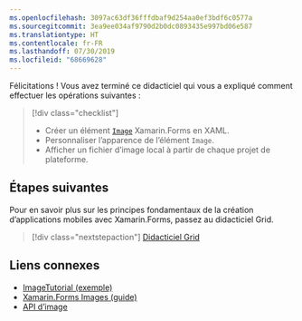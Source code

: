 ```yaml
---
ms.openlocfilehash: 3097ac63df36fffdbaf9d254aa0ef3bdf6c0577a
ms.sourcegitcommit: 3ea9ee034af9790d2b0dc0893435e997bd06e587
ms.translationtype: HT
ms.contentlocale: fr-FR
ms.lasthandoff: 07/30/2019
ms.locfileid: "68669628"
---
```

Félicitations ! Vous avez terminé ce didacticiel qui vous a expliqué comment effectuer les opérations suivantes :

> [!div class="checklist"]
> - Créer un élément [`Image`](xref:Xamarin.Forms.Image) Xamarin.Forms en XAML.
> - Personnaliser l’apparence de l’élément `Image`.
> - Afficher un fichier d’image local à partir de chaque projet de plateforme.

## <a name="next-steps"></a>Étapes suivantes

Pour en savoir plus sur les principes fondamentaux de la création d’applications mobiles avec Xamarin.Forms, passez au didacticiel Grid.

> [!div class="nextstepaction"]
> [Didacticiel Grid](~/get-started/tutorials/grid/index.yml)

## <a name="related-links"></a>Liens connexes

- [ImageTutorial (exemple)](https://docs.microsoft.com/samples/xamarin/xamarin-forms-samples/getstarted-tutorials-imagetutorial/)
- [Xamarin.Forms Images (guide)](~/xamarin-forms/user-interface/images.md)
- [API d’image](xref:Xamarin.Forms.Image)
